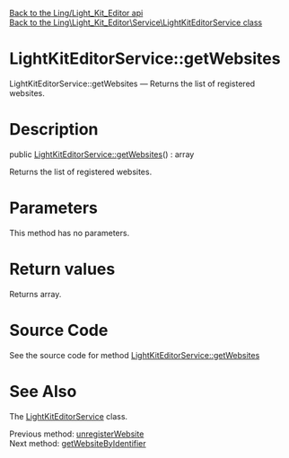 [Back to the Ling/Light_Kit_Editor api](https://github.com/lingtalfi/Light_Kit_Editor/blob/master/doc/api/Ling/Light_Kit_Editor.md)<br>
[Back to the Ling\Light_Kit_Editor\Service\LightKitEditorService class](https://github.com/lingtalfi/Light_Kit_Editor/blob/master/doc/api/Ling/Light_Kit_Editor/Service/LightKitEditorService.md)


LightKitEditorService::getWebsites
================



LightKitEditorService::getWebsites — Returns the list of registered websites.




Description
================


public [LightKitEditorService::getWebsites](https://github.com/lingtalfi/Light_Kit_Editor/blob/master/doc/api/Ling/Light_Kit_Editor/Service/LightKitEditorService/getWebsites.md)() : array




Returns the list of registered websites.




Parameters
================

This method has no parameters.


Return values
================

Returns array.








Source Code
===========
See the source code for method [LightKitEditorService::getWebsites](https://github.com/lingtalfi/Light_Kit_Editor/blob/master/Service/LightKitEditorService.php#L306-L315)


See Also
================

The [LightKitEditorService](https://github.com/lingtalfi/Light_Kit_Editor/blob/master/doc/api/Ling/Light_Kit_Editor/Service/LightKitEditorService.md) class.

Previous method: [unregisterWebsite](https://github.com/lingtalfi/Light_Kit_Editor/blob/master/doc/api/Ling/Light_Kit_Editor/Service/LightKitEditorService/unregisterWebsite.md)<br>Next method: [getWebsiteByIdentifier](https://github.com/lingtalfi/Light_Kit_Editor/blob/master/doc/api/Ling/Light_Kit_Editor/Service/LightKitEditorService/getWebsiteByIdentifier.md)<br>

